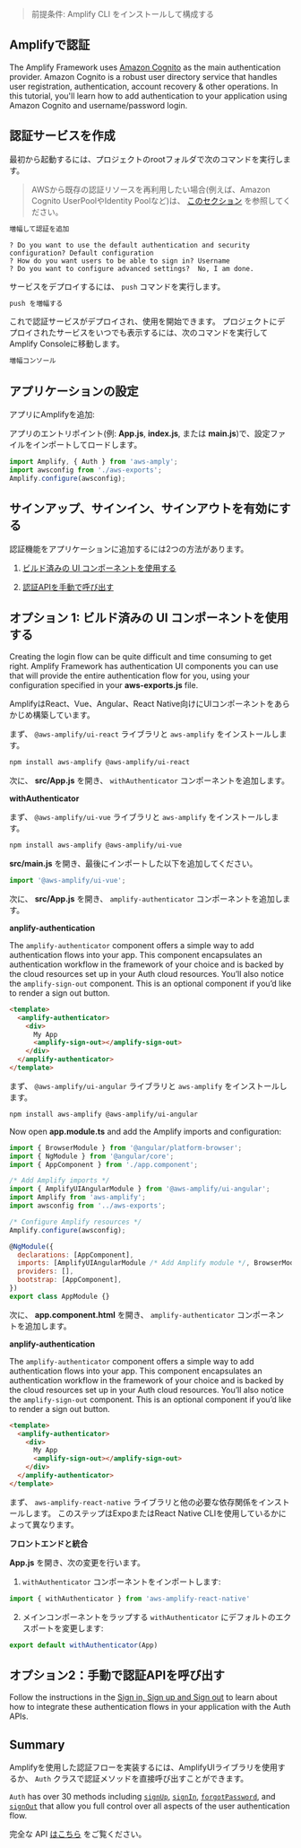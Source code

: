 > 前提条件: [](~/cli/start/install.md) Amplify CLI をインストールして構成する

## Amplifyで認証

The Amplify Framework uses [Amazon Cognito](https://aws.amazon.com/cognito/) as the main authentication provider. Amazon Cognito is a robust user directory service that handles user registration, authentication, account recovery & other operations. In this tutorial, you'll learn how to add authentication to your application using Amazon Cognito and username/password login.

## 認証サービスを作成
最初から起動するには、プロジェクトのrootフォルダで次のコマンドを実行します。

> AWSから既存の認証リソースを再利用したい場合(例えば、Amazon Cognito UserPoolやIdentity Poolなど)は、 [このセクション](~/lib/auth/start.md#re-use-existing-authentication-resource) を参照してください。

```bash
増幅して認証を追加
```

```console
? Do you want to use the default authentication and security configuration? Default configuration
? How do you want users to be able to sign in? Username
? Do you want to configure advanced settings?  No, I am done.
```

サービスをデプロイするには、 `push` コマンドを実行します。

```bash
push を増幅する
```

これで認証サービスがデプロイされ、使用を開始できます。 プロジェクトにデプロイされたサービスをいつでも表示するには、次のコマンドを実行してAmplify Consoleに移動します。

```bash
増幅コンソール
```

## アプリケーションの設定

アプリにAmplifyを追加:

<inline-fragment src="~/lib/auth/fragments/js/getting-started-steps-basic-auth.md"></inline-fragment>

アプリのエントリポイント(例: __App.js__, __index.js__, または __main.js__)で、設定ファイルをインポートしてロードします。

```javascript
import Amplify, { Auth } from 'aws-amply';
import awsconfig from './aws-exports';
Amplify.configure(awsconfig);
```

## サインアップ、サインイン、サインアウトを有効にする

認証機能をアプリケーションに追加するには2つの方法があります。

1. [ビルド済みの UI コンポーネントを使用する](#option-1-use-pre-built-ui-components)

2. [認証APIを手動で呼び出す](#option-2-call-authentication-apis-manually)

## オプション 1: ビルド済みの UI コンポーネントを使用する

Creating the login flow can be quite difficult and time consuming to get right. Amplify Framework has authentication UI components you can use that will provide the entire authentication flow for you, using your configuration specified in your __aws-exports.js__ file.

AmplifyはReact、Vue、Angular、React Native向けにUIコンポーネントをあらかじめ構築しています。

<amplify-block-switcher> <amplify-block name="React">

まず、 `@aws-amplify/ui-react` ライブラリと `aws-amplify` をインストールします。

```sh
npm install aws-amplify @aws-amplify/ui-react
```

次に、 __src/App.js__ を開き、 `withAuthenticator` コンポーネントを追加します。

**withAuthenticator**

<inline-fragment src="~/ui/auth/fragments/react/withauthenticator.md"></inline-fragment>

</amplify-block> <amplify-block name="Vue">

まず、 `@aws-amplify/ui-vue` ライブラリと `aws-amplify` をインストールします。

```bash
npm install aws-amplify @aws-amplify/ui-vue
```

__src/main.js__ を開き、最後にインポートした以下を追加してください。

```js
import '@aws-amplify/ui-vue';
```

次に、 __src/App.js__ を開き、 `amplify-authenticator` コンポーネントを追加します。

**anplify-authentication**

The `amplify-authenticator` component offers a simple way to add authentication flows into your app. This component encapsulates an authentication workflow in the framework of your choice and is backed by the cloud resources set up in your Auth cloud resources. You’ll also notice the `amplify-sign-out` component. This is an optional component if you’d like to render a sign out button.


```html
<template>
  <amplify-authenticator>
    <div>
      My App
      <amplify-sign-out></amplify-sign-out>
    </div>
  </amplify-authenticator>
</template>
```

</amplify-block> <amplify-block name="Angular">

まず、 `@aws-amplify/ui-angular` ライブラリと `aws-amplify` をインストールします。

```bash
npm install aws-amplify @aws-amplify/ui-angular
```

Now open __app.module.ts__ and add the Amplify imports and configuration:

```js
import { BrowserModule } from '@angular/platform-browser';
import { NgModule } from '@angular/core';
import { AppComponent } from './app.component';

/* Add Amplify imports */
import { AmplifyUIAngularModule } from '@aws-amplify/ui-angular';
import Amplify from 'aws-amplify';
import awsconfig from '../aws-exports';

/* Configure Amplify resources */
Amplify.configure(awsconfig);

@NgModule({
  declarations: [AppComponent],
  imports: [AmplifyUIAngularModule /* Add Amplify module */, BrowserModule],
  providers: [],
  bootstrap: [AppComponent],
})
export class AppModule {}
```

次に、 __app.component.html__ を開き、 `amplify-authenticator` コンポーネントを追加します。

**anplify-authentication**

The `amplify-authenticator` component offers a simple way to add authentication flows into your app. This component encapsulates an authentication workflow in the framework of your choice and is backed by the cloud resources set up in your Auth cloud resources. You’ll also notice the `amplify-sign-out` component. This is an optional component if you’d like to render a sign out button.


```html
<template>
  <amplify-authenticator>
    <div>
      My App
      <amplify-sign-out></amplify-sign-out>
    </div>
  </amplify-authenticator>
</template>
```

</amplify-block> <amplify-block name="React Native">

まず、 `aws-amplify-react-native` ライブラリと他の必要な依存関係をインストールします。 このステップはExpoまたはReact Native CLIを使用しているかによって異なります。

<inline-fragment src="~/start/getting-started/fragments/reactnative/getting-started-steps-ui.md"></inline-fragment>

**フロントエンドと統合**

__App.js__ を開き、次の変更を行います。

1. `withAuthenticator` コンポーネントをインポートします:

```javascript
import { withAuthenticator } from 'aws-amplify-react-native'
```

2. メインコンポーネントをラップする `withAuthenticator` にデフォルトのエクスポートを変更します:

```javascript
export default withAuthenticator(App)
```
</amplify-block> </amplify-block-switcher>

## オプション2：手動で認証APIを呼び出す

Follow the instructions in the [Sign in, Sign up and Sign out](~/lib/auth/emailpassword.md) to learn about how to integrate these authentication flows in your application with the Auth APIs.

## Summary

Amplifyを使用した認証フローを実装するには、AmplifyUIライブラリを使用するか、 `Auth` クラスで認証メソッドを直接呼び出すことができます。

`Auth` has over 30 methods including [`signUp`](~/lib/auth/emailpassword.md#sign-up), [`signIn`](~/lib/auth/emailpassword.md#sign-in), [`forgotPassword`](~/lib/auth/manageusers.md#forgot-password), and [`signOut`](~/lib/auth/emailpassword.md#sign-out) that allow you full control over all aspects of the user authentication flow.

完全な API [はこちら](https://aws-amplify.github.io/amplify-js/api/classes/authclass.html) をご覧ください。
